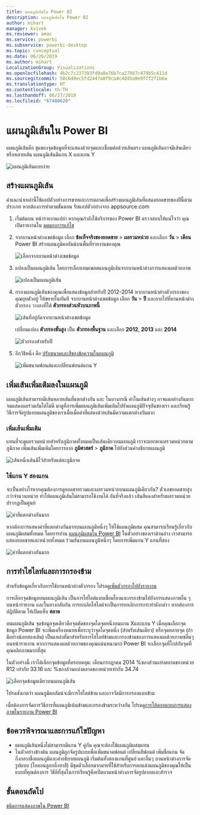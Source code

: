 ```yaml
---
title: แผนภูมิเส้นใน Power BI
description: แผนภูมิเส้นใน Power BI
author: mihart
manager: kvivek
ms.reviewer: amac
ms.service: powerbi
ms.subservice: powerbi-desktop
ms.topic: conceptual
ms.date: 06/26/2019
ms.author: mihart
LocalizationGroup: Visualizations
ms.openlocfilehash: 4b2c7c237393fd0a8e76b7ca27987c479b5c411d
ms.sourcegitcommit: 58c649ec5fd2447a0f9ca4c4d45a0e9fff2f1b6a
ms.translationtype: HT
ms.contentlocale: th-TH
ms.lasthandoff: 06/27/2019
ms.locfileid: "67408620"
---
```

# <a name="line-charts-in-power-bi"></a>แผนภูมิเส้นใน Power BI
แผนภูมิเส้นคือ ชุดของจุดข้อมูลที่จะแสดงด้วยจุดและเชื่อมต่อด้วยเส้นตรง แผนภูมิเส้นอาจมีเส้นเดียวหรือหลายเส้น แผนภูมิเส้นมีแกน X และแกน Y 

![แผนภูมิเส้นแบบง่าย](media/power-bi-line-charts/power-bi-line.png)

## <a name="create-a-line-chart"></a>สร้างแผนภูมิเส้น
คำแนะนำเหล่านี้ใช้แอปตัวอย่างการขายและการตลาดเพื่อสร้างแผนภูมิเส้นที่แสดงยอดขายของปีนี้ตามประเภท หากต้องการทำตามขั้นตอน รับแอปตัวอย่างจาก appsource.com

1. เริ่มต้นบน หน้ารายงานเปล่า หากคุณกำลังใช้บริการของ Power BI ตรวจสอบให้แน่ใจว่า คุณเปิดรายงานใน [มุมมองการแก้ไข](../service-interact-with-a-report-in-editing-view.md)

2. จากบานหน้าต่างเขตข้อมูล เลือก **ข้อเท็จจริงของยอดขาย** \> **ผลรวมหน่วย** และเลือก **วัน** > **เดือน**  Power BI สร้างแผนภูมิคอลัมน์บนพื้นที่รายงานของคุณ

    ![เลือกจากบานหน้าต่างเขตข้อมูล](media/power-bi-line-charts/power-bi-step1.png)

4. แปลงเป็นแผนภูมิเส้น โดยการเลือกเทมเพลตแผนภูมิเส้นจากบานหน้าต่างการแสดงผลด้วยภาพ 

    ![แปลงเป็นแผนภูมิเส้น](media/power-bi-line-charts/power-bi-convert-to-line.png)
   

4. กรองแผนภูมิเส้นของคุณเพื่อแสดงข้อมูลสำหรับปี 2012-2014 หากบานหน้าต่างตัวกรองของคุณยุบตัวอยู่ ให้ขยายในทันที จากบานหน้าต่างเขตข้อมูล เลือก **วัน** \> **ปี** และลากไปที่บานหน้าต่างตัวกรอง วางลงที่ใต้ **ตัวกรองส่วนหัวบนภาพนี้** 
     
    ![เส้นที่อยู่ถัดจากบานหน้าต่างเขตข้อมูล](media/power-bi-line-charts/power-bi-year-filter.png)

    เปลี่ยนแปลง **ตัวกรองขั้นสูง** เป็น **ตัวกรองพื้นฐาน** และเลือก **2012**, **2013** และ **2014**

    ![ตัวกรองสำหรับปี](media/power-bi-line-charts/power-bi-filter-year.png)

6. อีกวิธีหนึ่ง คือ [ปรับขนาดและสีของข้อความในแผนภูมิ](power-bi-visualization-customize-title-background-and-legend.md) 

    ![เพิ่มขนาดฟอนต์และเปลี่ยนฟอนต์แกน Y](media/power-bi-line-charts/power-bi-line-3years.png)

## <a name="add-additional-lines-to-the-chart"></a>เพิ่มเส้นเพิ่มเติมลงในแผนภูมิ
แผนภูมิเส้นสามารถมีเส้นหลายเส้นที่แตกต่างกัน และ ในบางกรณี ค่าในเส้นต่างๆ อาจแตกต่างกันมากจนแสดงผลร่วมกันได้ไม่ดี มาดูที่การเพิ่มแผนภูมิเส้นเพิ่มเติมไปยังแผนภูมิปัจจุบันของเรา และเรียนรู้วิธีการจัดรูปแบบแผนภูมิของเราเมื่อเมื่อค่าที่แสดงด้วยเส้นมีความแตกต่างกันมาก 

### <a name="add-additional-lines"></a>เพิ่มเส้นเพิ่มเติม
แทนที่จะดูผลรวมหน่วยสำหรับภูมิภาคทั้งหมดเป็นเส้นเดียวบนแผนภูมิ เราจะแยกหาผลรวมหน่วยตามภูมิภาค เพิ่มเส้นเพิ่มเติมโดยการลาก **ภูมิศาสตร์** > **ภูมิภาค** ไปยังส่วนคำอธิบายแผนภูมิ

   ![เส้นหนึ่งเส้นมีไว้สำหรับแต่ละภูมิภาค](media/power-bi-line-charts/power-bi-line-regions.png)


### <a name="use-two-y-axes"></a>ใช้แกน Y สองแกน
จะเป็นอย่างไรหากคุณต้องการดูยอดขายรวมและผลรวมหน่วยบนแผนภูมิเดียวกัน? ตัวเลขยอดขายสูงกว่าจำนวนหน่วย ทำให้แผนภูมิเส้นไม่สามารถใช้งานได้ อันที่จริงแล้ว เส้นสีแดงสำหรับผลรวมหน่วยปรากฏเป็นศูนย์

   ![ค่าที่แตกต่างกันมาก](media/power-bi-line-charts/power-bi-diverging.png)

หากต้องการแสดงค่าที่แตกต่างกันมากบนแผนภูมิหนึ่งๆ ให้ใช้แผนภูมิผสม คุณสามารถเรียนรู้เกี่ยวกับแผนภูมิผสมทั้งหมด โดยการอ่าน [แผนภูมิผสมใน Power BI](power-bi-visualization-combo-chart.md) ในตัวอย่างของเราด้านล่าง เราสามารถแสดงยอดขายและหน่วยทั้งหมด ร่วมกันบนแผนภูมิหนึ่งๆ โดยการเพิ่มแกน Y แกนที่สอง 

   ![ค่าที่แตกต่างกันมาก](media/power-bi-line-charts/power-bi-dual-axes.png)

## <a name="highlighting-and-cross-filtering"></a>การทำไฮไลท์และการกรองข้าม
สำหรับข้อมูลเกี่ยวกับการใช้บานหน้าต่างตัวกรอง โปรดดู[เพิ่มตัวกรองไปยังรายงาน](../power-bi-report-add-filter.md)

การเลือกจุดข้อมูลบนแผนภูมิเส้น เป็นการไฮไลต์แบบเชื่อมโยงและกรองข้ามไปยังการแสดงภาพอื่น ๆ บนหน้ารายงาน และในทางกลับกัน การยกเลิกไฮไลต์จะเป็นการยกเลิกการกระทำดังกล่าว หากต้องการปฏิบัติตาม ให้เปิดแท็บ **ตลาด**  

บนแผนภูมิเส้น จุดข้อมูลจุดเดียวคือจุดตัดของจุดใดจุดหนึ่งบนแกน Xและแกน Y เมื่อคุณเลือกจุดข้อมูล Power BI จะเพิ่มเครื่องหมายเพื่อระบุว่าจุดใดจุดหนึ่ง (สำหรับเส้นเดียว) หรือจุดหลายจุด (ถ้ามีอย่างน้อยสองเส้น) เป็นแหล่งที่มาสำหรับการไฮไลท์ข้ามและกรองข้ามของการแสดงผลด้วยภาพฃอื่นๆ บนหน้ารายงาน หากการแสดงผลด้วยภาพของคุณแน่นหนามาก Power BI จะเลือกจุดที่ใกล้กับจุดที่คุณคลิกภาพมากที่สุด

ในตัวอย่างนี้ เราได้เลือกจุดข้อมูลที่ครอบคลุม: เดือนกรกฎาคม 2014 %ของส่วนแบ่งตลาดของหน่วย R12 เท่ากับ 33.16 และ %ของส่วนแบ่งตลาดของหน่วยเท่ากับ 34.74

![เลือกจุดข้อมูลเดียวบนแผนภูมิเส้น](media/power-bi-line-charts/power-bi-single-select.png)

โปรดสังเกตว่า แผนภูมิคอลัมน์จะมีการไฮไลต์ข้าม และเกจวัดมีการกรองแบบข้าม

เมื่อต้องการจัดการวิธีการที่แผนภูมิเน้นข้ามและกรองข้ามระหว่างกัน โปรดดู[การโต้ตอบแบบการแสดงภาพในรายงาน Power BI](../service-reports-visual-interactions.md)

## <a name="considerations-and-troubleshooting"></a>ข้อควรพิจารณาและการแก้ไขปัญหา
* แผนภูมิเส้นหนึ่งไม่สามารถมีแกน Y คู่กัน  คุณจะต้องใช้แผนภูมิผสมแทน
* ในตัวอย่างข้างต้น แผนภูมิถูกจัดรูปแบบเพื่อเพิ่มขนาดฟอนต์ เปลี่ยนสีฟอนต์ เพิ่มชื่อแกน จัดกึ่งกลางชื่อแผนภูมิและคำอธิบายแผนภูมิ เริ่มต้นทั้งสองแกนที่ศูนย์ และอื่นๆ บานหน้าต่างการจัดรูปแบบ (ไอคอนลูกกลิ้งทาสี) มีชุดตัวเลือกมากมายที่ใช้สำหรับการตกแต่งแผนภูมิของคุณให้เป็นแบบที่คุณต้องการ วิธีดีที่สุดในการเรียนรู้คือเปิดบานหน้าต่างการจัดรูปแบบและสำรวจ

## <a name="next-steps"></a>ขั้นตอนถัดไป

[ชนิดการแสดงภาพใน Power BI](power-bi-visualization-types-for-reports-and-q-and-a.md)


